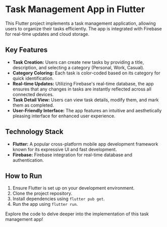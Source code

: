 # Task Management App in Flutter

This Flutter project implements a task management application, allowing users to organize their tasks efficiently. The app is integrated with Firebase for real-time updates and cloud storage.

## Key Features

- **Task Creation:** Users can create new tasks by providing a title, description, and selecting a category (Personal, Work, Casual).
- **Category Coloring:** Each task is color-coded based on its category for quick identification.
- **Real-time Updates:** Utilizing Firebase's real-time database, the app ensures that any changes in tasks are instantly reflected across all connected devices.
- **Task Detail View:** Users can view task details, modify them, and mark them as completed.
- **User-Friendly Interface:** The app features an intuitive and aesthetically pleasing interface for enhanced user experience.

## Technology Stack

- **Flutter:** A popular cross-platform mobile app development framework known for its expressive UI and fast development.
- **Firebase:** Firebase integration for real-time database and authentication.

## How to Run

1. Ensure Flutter is set up on your development environment.
2. Clone the project repository.
3. Install dependencies using `flutter pub get`.
4. Run the app using `flutter run`.

Explore the code to delve deeper into the implementation of this task management app!
